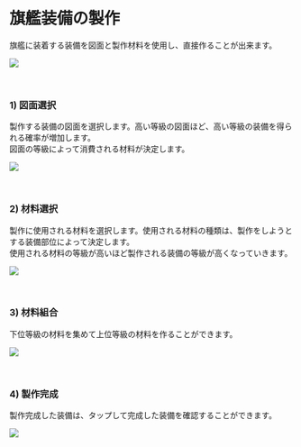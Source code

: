 ﻿# 旗艦装備の製作

旗艦に装着する装備を図面と製作材料を使用し、直接作ることが出来ます。

![](http://d3bbxo4nelobc3.cloudfront.net/html/img/help/203_01slot.jpg)

<br>

### 1) 図面選択

製作する装備の図面を選択します。高い等級の図面ほど、高い等級の装備を得られる確率が増加します。<br>図面の等級によって消費される材料が決定します。

![](http://d3bbxo4nelobc3.cloudfront.net/html/img/help/203_02blueprint.jpg)

<br>

### 2) 材料選択

製作に使用される材料を選択します。使用される材料の種類は、製作をしようとする装備部位によって決定します。<br>使用される材料の等級が高いほど製作される装備の等級が高くなっていきます。

![](http://d3bbxo4nelobc3.cloudfront.net/html/img/help/203_03material.jpg)

<br>

### 3) 材料組合

下位等級の材料を集めて上位等級の材料を作ることができます。

![](http://d3bbxo4nelobc3.cloudfront.net/html/img/help/203_04combine.jpg)

<br>

### 4) 製作完成

製作完成した装備は、タップして完成した装備を確認することができます。

![](http://d3bbxo4nelobc3.cloudfront.net/html/img/help/203_05result.jpg)
